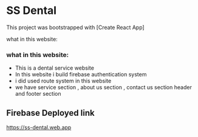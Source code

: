 # SS Dental

This project was bootstrapped with [Create React App]



what in this website:

### what in this website:

* This is a dental service website
* In this website i build firebase authentication system
* i did used route system in this website
* we have service section , about us section , contact us section header and footer section










## Firebase Deployed link
        
https://ss-dental.web.app




